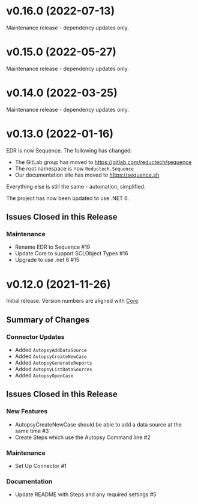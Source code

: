 # v0.16.0 (2022-07-13)

Maintenance release - dependency updates only.

# v0.15.0 (2022-05-27)

Maintenance release - dependency updates only.

# v0.14.0 (2022-03-25)

Maintenance release - dependency updates only.

# v0.13.0 (2022-01-16)

EDR is now Sequence. The following has changed:

- The GitLab group has moved to https://gitlab.com/reductech/sequence
- The root namespace is now `Reductech.Sequence`
- Our documentation site has moved to https://sequence.sh

Everything else is still the same - automation, simplified.

The project has now been updated to use .NET 6.

## Issues Closed in this Release

### Maintenance

- Rename EDR to Sequence #19
- Update Core to support SCLObject Types #16
- Upgrade to use .net 6 #15

# v0.12.0 (2021-11-26)

Initial release. Version numbers are aligned with [Core](https://gitlab.com/reductech/edr/core/-/releases).

## Summary of Changes

### Connector Updates

- Added `AutopsyAddDataSource`
- Added `AutopsyCreateNewCase`
- Added `AutopsyGenerateReports`
- Added `AutopsyListDataSources`
- Added `AutopsyOpenCase`

## Issues Closed in this Release

### New Features

- AutopsyCreateNewCase should be able to add a data source at the same time #3
- Create Steps which use the Autopsy Command line #2

### Maintenance

- Set Up Connector #1

### Documentation

- Update README with Steps and any required settings #5





